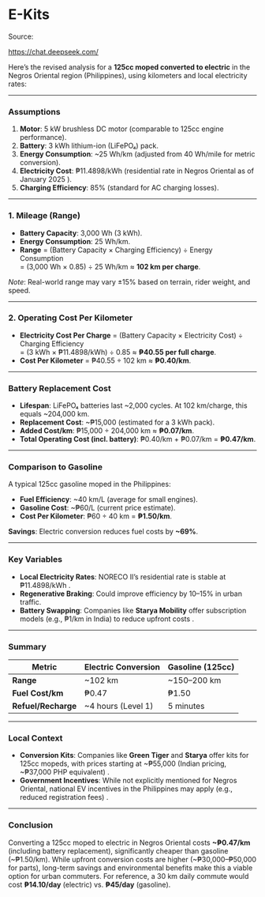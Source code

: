 # E-Kits

Source: 

https://chat.deepseek.com/


Here’s the revised analysis for a **125cc moped converted to electric** in the Negros Oriental region (Philippines), using kilometers and local electricity rates:

---

### **Assumptions**  
1. **Motor**: 5 kW brushless DC motor (comparable to 125cc engine performance).  
2. **Battery**: 3 kWh lithium-ion (LiFePO₄) pack.  
3. **Energy Consumption**: ~25 Wh/km (adjusted from 40 Wh/mile for metric conversion).  
4. **Electricity Cost**: ₱11.4898/kWh (residential rate in Negros Oriental as of January 2025 ).  
5. **Charging Efficiency**: 85% (standard for AC charging losses).  

---

### **1. Mileage (Range)**  
- **Battery Capacity**: 3,000 Wh (3 kWh).  
- **Energy Consumption**: 25 Wh/km.  
- **Range** = (Battery Capacity × Charging Efficiency) ÷ Energy Consumption  
  = (3,000 Wh × 0.85) ÷ 25 Wh/km ≈ **102 km per charge**.  

*Note*: Real-world range may vary ±15% based on terrain, rider weight, and speed.  

---

### **2. Operating Cost Per Kilometer**  
- **Electricity Cost Per Charge** = (Battery Capacity × Electricity Cost) ÷ Charging Efficiency  
  = (3 kWh × ₱11.4898/kWh) ÷ 0.85 ≈ **₱40.55 per full charge**.  
- **Cost Per Kilometer** = ₱40.55 ÷ 102 km ≈ **₱0.40/km**.  

---

### **Battery Replacement Cost**  
- **Lifespan**: LiFePO₄ batteries last ~2,000 cycles. At 102 km/charge, this equals ~204,000 km.  
- **Replacement Cost**: ~₱15,000 (estimated for a 3 kWh pack).  
- **Added Cost/km**: ₱15,000 ÷ 204,000 km ≈ **₱0.07/km**.  
- **Total Operating Cost (incl. battery)**: ₱0.40/km + ₱0.07/km = **₱0.47/km**.  

---

### **Comparison to Gasoline**  
A typical 125cc gasoline moped in the Philippines:  
- **Fuel Efficiency**: ~40 km/L (average for small engines).  
- **Gasoline Cost**: ~₱60/L (current price estimate).  
- **Cost Per Kilometer**: ₱60 ÷ 40 km = **₱1.50/km**.  

**Savings**: Electric conversion reduces fuel costs by **~69%**.  

---

### **Key Variables**  
- **Local Electricity Rates**: NORECO II’s residential rate is stable at ₱11.4898/kWh .  
- **Regenerative Braking**: Could improve efficiency by 10–15% in urban traffic.  
- **Battery Swapping**: Companies like **Starya Mobility** offer subscription models (e.g., ₱1/km in India) to reduce upfront costs .  

---

### **Summary**  
| Metric                | Electric Conversion | Gasoline (125cc) |  
|-----------------------|---------------------|------------------|  
| **Range**             | ~102 km             | ~150–200 km      |  
| **Fuel Cost/km**      | ₱0.47               | ₱1.50            |  
| **Refuel/Recharge**   | ~4 hours (Level 1)  | 5 minutes        |  

---

### **Local Context**  
- **Conversion Kits**: Companies like **Green Tiger** and **Starya** offer kits for 125cc mopeds, with prices starting at ~₱55,000 (Indian pricing, ~₱37,000 PHP equivalent) .  
- **Government Incentives**: While not explicitly mentioned for Negros Oriental, national EV incentives in the Philippines may apply (e.g., reduced registration fees) .  

---

### **Conclusion**  
Converting a 125cc moped to electric in Negros Oriental costs **~₱0.47/km** (including battery replacement), significantly cheaper than gasoline (~₱1.50/km). While upfront conversion costs are higher (~₱30,000–₱50,000 for parts), long-term savings and environmental benefits make this a viable option for urban commuters. For reference, a 30 km daily commute would cost **₱14.10/day** (electric) vs. **₱45/day** (gasoline).
